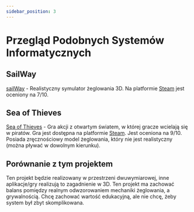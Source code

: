 ```yaml
---
sidebar_position: 3
---
```


# Przegląd Podobnych Systemów Informatycznych

## SailWay
[sailWay](https://sailaway.world/) - Realistyczny symulator żeglowania 3D. Na platformie [Steam](https://store.steampowered.com/app/552920/Sailaway__The_Sailing_Simulator/) jest oceniony na 7/10.

## Sea of Thieves
[Sea of Thieves](https://www.seaofthieves.com/pl) - Gra akcji z otwartym światem, w której gracze wcielają się w piratów. Gra jest dostępna na platformie [Steam](https://store.steampowered.com/app/1172620/Sea_of_Thieves/). Jest oceniona na 9/10. Posiada zręcznościowy model żeglowania, który nie jest realistyczny (można pływać w dowolnym kierunku).

## Porównanie z tym projektem

Ten projekt będzie realizowany w przestrzeni dwuwymiarowej, inne aplikacje/gry realizują to zagadnienie w 3D. Ten projekt ma zachować balans pomiędzy realnym odwzorowaniem mechaniki żeglowania, a grywalnością. Chcę zachować wartość edukacyjną, ale nie chcę, żeby system był zbyt skomplikowana. 

